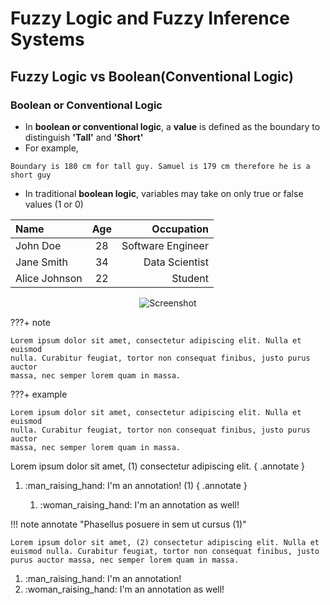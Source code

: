 # Fuzzy Logic and Fuzzy Inference Systems 
## Fuzzy Logic vs Boolean(Conventional Logic)

### Boolean or Conventional Logic 
+ In **boolean or conventional logic**, a **value** is defined as the boundary to distinguish **'Tall'** and **'Short'**
+ For example,
```plaintext
Boundary is 180 cm for tall guy. Samuel is 179 cm therefore he is a short guy
```
+ In traditional **boolean logic**, variables may take on only true or false values (1 or 0)

| Name           | Age | Occupation     |
|:---------------|:---:|---------------:|
| John Doe       | 28  | Software Engineer |
| Jane Smith     | 34  | Data Scientist |
| Alice Johnson  | 22  | Student        |

<div style="text-align: center;">
    <img src="https://raw.githubusercontent.com/JoshuaOhYQ/etc2073/de348553eab04b04f6f8f11fdfbed575e9680b41/Screenshot%202025-02-22%20105839.png" alt="Screenshot" style="display: inline-block;">
</div>

???+ note

    Lorem ipsum dolor sit amet, consectetur adipiscing elit. Nulla et euismod
    nulla. Curabitur feugiat, tortor non consequat finibus, justo purus auctor
    massa, nec semper lorem quam in massa.

???+ example

    Lorem ipsum dolor sit amet, consectetur adipiscing elit. Nulla et euismod
    nulla. Curabitur feugiat, tortor non consequat finibus, justo purus auctor
    massa, nec semper lorem quam in massa.

Lorem ipsum dolor sit amet, (1) consectetur adipiscing elit.
{ .annotate }

1.  :man_raising_hand: I'm an annotation! (1)
    { .annotate }

    1.  :woman_raising_hand: I'm an annotation as well!

!!! note annotate "Phasellus posuere in sem ut cursus (1)"

    Lorem ipsum dolor sit amet, (2) consectetur adipiscing elit. Nulla et
    euismod nulla. Curabitur feugiat, tortor non consequat finibus, justo
    purus auctor massa, nec semper lorem quam in massa.

1.  :man_raising_hand: I'm an annotation!
2.  :woman_raising_hand: I'm an annotation as well!
